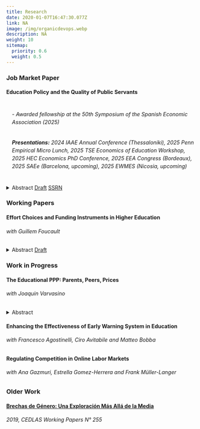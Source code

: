 ```yaml
---
title: Research
date: 2020-01-07T16:47:30.077Z
link: NA
image: /img/organicdevops.webp
description: NA
weight: 10
sitemap:
  priority: 0.6
  weight: 0.5
---
```




### Job Market Paper

#### Education Policy and the Quality of Public Servants

<div style="height: 2px;"></div>


###### <span style="display: block; margin-left: 15px; line-height: 1.5;"> - Awarded fellowship at the 50th Symposium of the Spanish Economic Association (2025) </span>

###### <span style="display: block; margin-left: 15px; line-height: 1.5;"> **Presentations:** 2024 IAAE Annual Conference (Thessaloniki), 2025 Penn Empirical Micro Lunch, 2025 TSE Economics of Education Workshop, 2025 HEC Economics PhD Conference, 2025 EEA Congress (Bordeaux), 2025 SAEe (Barcelona, <i>upcoming</i>), 2025 EWMES (Nicosia, <i>upcoming</i>)</span>

<div style="height: 5px;"></div>

<details>
  <summary>
    <span class="summary-links">
      <a>Abstract</a>
      <a href="/files/pal-jmp.pdf" target="_blank">Draft</a>
      <a href="http://dx.doi.org/10.2139/ssrn.5373707" target="_blank">SSRN</a>
    </span>
  </summary>
  <p>
    This paper studies the design of higher education policies targeted at improving the recruitment of public servants. I leverage the introduction of a policy in Chile that aimed to raise teacher quality by combining financial incentives and admission standards. Exploiting the sharp assignment rule I estimate that, at the threshold, enrollment of high performing students at teacher colleges increased by 42%. For low-income students, two thirds of the increase is due to switching away from non-enrollment. The policy generated a positive composition effect of 0.25SD in the scores at the college entry exam, which led to an increase in 0.11SD in Teacher Value Added and 0.12SD in teaching skills. I embed the reduced-form results into a demand and supply model of higher education that incorporates a novel method for solving discrete-continuous games in large markets. Counterfactual policies lead to increases of up to 6.6% in the test scores of students enrolled at teacher colleges, and up to 20% in Teacher Value Added. Targeting the policy to low-income students yields further gains in Teacher Value Added at no additional cost. An alternative policy would need to increase by 35% the expected wages of graduates from teaching degrees to achieve similar gains.
  </p>
</details>



### Working Papers


#### Effort Choices and Funding Instruments in Higher Education
###### with Guillem Foucault

<details>

<summary>
    <span class="summary-links">
      <a>Abstract</a>
      <a href="/files/pal-foucault-effort.pdf" target="_blank">Draft</a>
    </span>
</summary>

<p> This paper examines the effects of Free College policies on student enrollment and academic performance, with a focus on the 2016 Chilean reform that granted tuition-free higher education to students from the lowest five income deciles. Using a difference-in-differences approach, we find that Free College increased enrollment and persistence in higher education on the eligible but had modest effects on graduation and dropout rates. To disentangle the role of student effort from selection effects, we develop a structural model in which students choose effort levels in response to financial incentives. Our results highlight that Free College expanded access, in particular for low-achieving students. Despite the removal of academic progress requirements, we found no evidence of weakening performance. </p>

</details>



### Work in Progress


#### The Educational PPP: Parents, Peers, Prices
###### with Joaquin Varvasino

<details>
<summary>
    <span class="summary-links">
      <a>Abstract</a>
    </span>
</summary>

<p> This paper studies the roles of financial constraints and information frictions in enrollment and progression in higher education. Our results show that subsidies increase university access, peers enhance enrollment and match quality, and parental exposure to university causally affects children’s university enrollment. We build a dynamic structural model that quantifies these mechanisms and evaluates equity-oriented education policies.</p>

</details>

#### Enhancing the Effectiveness of Early Warning System in Education
###### with Francesco Agostinelli, Ciro Avitabile and Matteo Bobba

#### Regulating Competition in Online Labor Markets
###### with Ana Gazmuri, Estrella Gomez-Herrera and Frank Müller-Langer



### Older Work


#### [Brechas de Género: Una Exploración Más Allá de la Media](https://www.cedlas.econo.unlp.edu.ar/wp/wp-content/uploads/doc_cedlas255.pdf)
###### 2019, CEDLAS Working Papers N° 255


